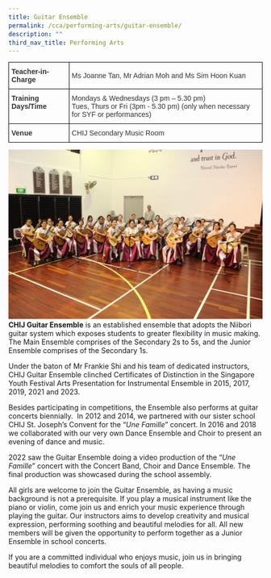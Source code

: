 ```yaml
---
title: Guitar Ensemble
permalink: /cca/performing-arts/guitar-ensemble/
description: ""
third_nav_title: Performing Arts
---
```

<style type="text/css">
.tg  {border-collapse:collapse;border-spacing:0;}
.tg td{border-color:black;border-style:solid;border-width:1px;font-family:Arial, sans-serif;font-size:14px;
  overflow:hidden;padding:10px 5px;word-break:normal;}
.tg th{border-color:black;border-style:solid;border-width:1px;font-family:Arial, sans-serif;font-size:14px;
  font-weight:normal;overflow:hidden;padding:10px 5px;word-break:normal;}
.tg .tg-pvk6{color:#333;text-align:left;vertical-align:middle}
.tg .tg-osjb{color:#333;font-weight:bold;text-align:left;vertical-align:top}
</style>
<table class="tg">
<thead>
  <tr>
    <th class="tg-osjb">Teacher-in-Charge</th>
    <th class="tg-pvk6"><span style="color:inherit;background-color:transparent">Ms Joanne Tan, Mr Adrian Moh and Ms Sim Hoon Kuan</span><br></th>
  </tr>
</thead>
<tbody>
  <tr>
    <td class="tg-osjb">Training Days/Time<br></td>
    <td class="tg-pvk6"><span style="color:inherit;background-color:transparent">Mondays &amp; Wednesdays (3 pm – 5.30 pm) </span><br><span style="color:inherit;background-color:transparent">Tues, Thurs or Fri (3pm - 5.30 pm) (only when necessary for SYF or performances)</span></td>
  </tr>
  <tr>
    <td class="tg-osjb">Venue</td>
    <td class="tg-pvk6"><span style="color:inherit;background-color:transparent">CHIJ Secondary Music Room</span></td>
  </tr>
</tbody>
</table>

![](/images/Guitar%20Ensemble%204.jpg)
**CHIJ Guitar Ensemble** is an established ensemble that adopts the Niibori guitar system which exposes students to greater flexibility in music making. The Main Ensemble comprises of the Secondary 2s to 5s, and the Junior Ensemble comprises of the Secondary 1s.

Under the baton of Mr Frankie Shi and his team of dedicated instructors, CHIJ Guitar Ensemble clinched Certificates of Distinction in the Singapore Youth Festival Arts Presentation for Instrumental Ensemble in 2015, 2017, 2019, 2021 and 2023.

Besides participating in competitions, the Ensemble also performs at guitar concerts biennially.&nbsp; In 2012 and 2014, we partnered with our sister school CHIJ St. Joseph’s Convent for the “*Une Famille*” concert. In 2016 and 2018 we collaborated with our very own Dance Ensemble and Choir to present an evening of dance and music.&nbsp;

2022 saw the Guitar Ensemble doing a video production of the “*Une Famille*” concert with the Concert Band, Choir and Dance Ensemble. The final production was showcased during the school assembly.

All girls are welcome to join the Guitar Ensemble, as having a music background is not a prerequisite. If you play a musical instrument like the piano or violin, come join us and enrich your music experience through playing the guitar. Our instructors aims to develop creativity and musical expression, performing soothing and beautiful melodies for all. All new members will be given the opportunity to perform together as a Junior Ensemble in school concerts.

If you are a committed individual who enjoys music, join us in bringing beautiful melodies to comfort the souls of all people.